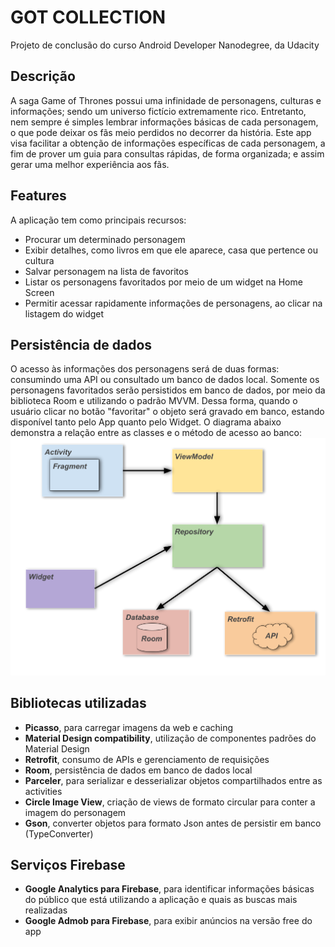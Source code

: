 # GOT COLLECTION
Projeto de conclusão do curso Android Developer Nanodegree, da Udacity

Descrição
---------
A saga Game of Thrones possui uma infinidade de personagens, culturas e informações; sendo um universo fictício extremamente rico. Entretanto, nem sempre é simples lembrar informações básicas de cada personagem, o que pode deixar os fãs meio perdidos no decorrer da história. Este app visa facilitar a obtenção de informações específicas de cada personagem, a fim de prover um guia para consultas rápidas, de forma organizada; e assim gerar uma melhor experiência aos fãs.

Features
--------
A aplicação tem como principais recursos:
  * Procurar um determinado personagem
  * Exibir detalhes, como livros em que ele aparece, casa que pertence ou cultura
  * Salvar personagem na lista de favoritos
  * Listar os personagens favoritados por meio de um widget na Home Screen
  * Permitir acessar rapidamente informações de personagens, ao clicar na listagem do
widget

Persistência de dados
---------------------
O acesso às informações dos personagens será de duas formas: consumindo uma API ou consultado um banco de dados local.
Somente os personagens favoritados serão persistidos em banco de dados, por meio da biblioteca Room e utilizando o padrão MVVM. Dessa forma, quando o usuário clicar no botão "favoritar" o objeto será gravado em banco, estando disponível tanto pelo App quanto pelo Widget.
O diagrama abaixo demonstra a relação entre as classes e o método de acesso ao banco:
![](https://github.com/J-Henrique/Capstone-Project/blob/master/got-collection/docs/images/MVVM_Diagram.png)

Bibliotecas utilizadas
----------------------
  * **Picasso**, para carregar imagens da web e caching
  * **Material Design compatibility**, utilização de componentes padrões do Material Design
  * **Retrofit**, consumo de APIs e gerenciamento de requisições
  * **Room**, persistência de dados em banco de dados local
  * **Parceler**, para serializar e desserializar objetos compartilhados entre as activities
  * **Circle Image View**, criação de views de formato circular para conter a imagem do personagem
  * **Gson**, converter objetos para formato Json antes de persistir em banco (TypeConverter)

Serviços Firebase
-----------------
  * **Google Analytics para Firebase**, para identificar informações básicas do público que
está utilizando a aplicação e quais as buscas mais realizadas
  * **Google Admob para Firebase**, para exibir anúncios na versão free do app
